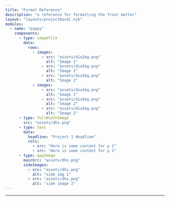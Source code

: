```yaml
---
title: "Format Reference"
description: "a reference for formatting the front matter"
layout: "layouts/projectBackC.njk"
modules:
  - name: "poppy"
    components:
      - type: imageTile
        data:
          rows:
            - images:
                - src: "assets/diaImg.png"
                  alt: "Image 1"
                - src: "assets/diaImg.png"
                  alt: "Image 2"
                - src: "assets/diaImg.png"
                  alt: "Image 2"
            - images:
                - src: "assets/diaImg.png"
                  alt: "Image 1"
                - src: "assets/diaImg.png"
                  alt: "Image 2"
                - src: "assets/diaImg.png"
                  alt: "Image 2"
      - type: fullWidthImage
        src: "assets/dhs.png"
      - type: text
        data:
          headline: "Project 1 Headline"
          cols:
            - src: "Here is some content for p 1"
            - src: "Here is some content for p 2"
      - type: appImage
        mainSrc: "assets/dhs.png"
        sideImages:
          - src: "assets/dhs.png"
            alt: "side img 1"
          - src: "assets/dhs.png"
            alt: "side image 2"
---
```


---
